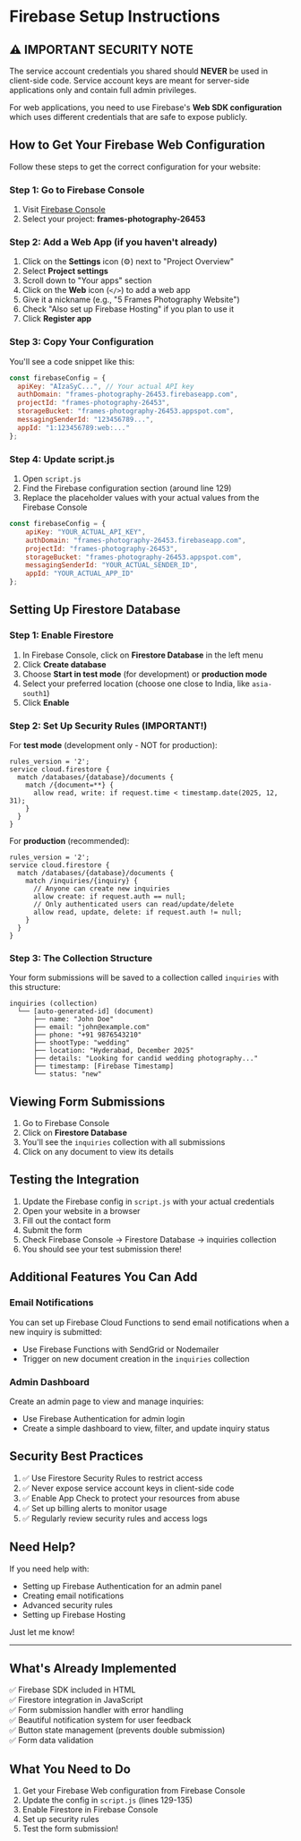 # Firebase Setup Instructions

## ⚠️ IMPORTANT SECURITY NOTE

The service account credentials you shared should **NEVER** be used in client-side code. Service account keys are meant for server-side applications only and contain full admin privileges.

For web applications, you need to use Firebase's **Web SDK configuration** which uses different credentials that are safe to expose publicly.

## How to Get Your Firebase Web Configuration

Follow these steps to get the correct configuration for your website:

### Step 1: Go to Firebase Console
1. Visit [Firebase Console](https://console.firebase.google.com/)
2. Select your project: **frames-photography-26453**

### Step 2: Add a Web App (if you haven't already)
1. Click on the **Settings** icon (⚙️) next to "Project Overview"
2. Select **Project settings**
3. Scroll down to "Your apps" section
4. Click on the **Web** icon (`</>`) to add a web app
5. Give it a nickname (e.g., "5 Frames Photography Website")
6. Check "Also set up Firebase Hosting" if you plan to use it
7. Click **Register app**

### Step 3: Copy Your Configuration
You'll see a code snippet like this:

```javascript
const firebaseConfig = {
  apiKey: "AIzaSyC...", // Your actual API key
  authDomain: "frames-photography-26453.firebaseapp.com",
  projectId: "frames-photography-26453",
  storageBucket: "frames-photography-26453.appspot.com",
  messagingSenderId: "123456789...",
  appId: "1:123456789:web:..."
};
```

### Step 4: Update script.js
1. Open `script.js`
2. Find the Firebase configuration section (around line 129)
3. Replace the placeholder values with your actual values from the Firebase Console

```javascript
const firebaseConfig = {
    apiKey: "YOUR_ACTUAL_API_KEY",
    authDomain: "frames-photography-26453.firebaseapp.com",
    projectId: "frames-photography-26453",
    storageBucket: "frames-photography-26453.appspot.com",
    messagingSenderId: "YOUR_ACTUAL_SENDER_ID",
    appId: "YOUR_ACTUAL_APP_ID"
};
```

## Setting Up Firestore Database

### Step 1: Enable Firestore
1. In Firebase Console, click on **Firestore Database** in the left menu
2. Click **Create database**
3. Choose **Start in test mode** (for development) or **production mode**
4. Select your preferred location (choose one close to India, like `asia-south1`)
5. Click **Enable**

### Step 2: Set Up Security Rules (IMPORTANT!)

For **test mode** (development only - NOT for production):
```
rules_version = '2';
service cloud.firestore {
  match /databases/{database}/documents {
    match /{document=**} {
      allow read, write: if request.time < timestamp.date(2025, 12, 31);
    }
  }
}
```

For **production** (recommended):
```
rules_version = '2';
service cloud.firestore {
  match /databases/{database}/documents {
    match /inquiries/{inquiry} {
      // Anyone can create new inquiries
      allow create: if request.auth == null;
      // Only authenticated users can read/update/delete
      allow read, update, delete: if request.auth != null;
    }
  }
}
```

### Step 3: The Collection Structure

Your form submissions will be saved to a collection called `inquiries` with this structure:

```
inquiries (collection)
  └── [auto-generated-id] (document)
      ├── name: "John Doe"
      ├── email: "john@example.com"
      ├── phone: "+91 9876543210"
      ├── shootType: "wedding"
      ├── location: "Hyderabad, December 2025"
      ├── details: "Looking for candid wedding photography..."
      ├── timestamp: [Firebase Timestamp]
      └── status: "new"
```

## Viewing Form Submissions

1. Go to Firebase Console
2. Click on **Firestore Database**
3. You'll see the `inquiries` collection with all submissions
4. Click on any document to view its details

## Testing the Integration

1. Update the Firebase config in `script.js` with your actual credentials
2. Open your website in a browser
3. Fill out the contact form
4. Submit the form
5. Check Firebase Console → Firestore Database → inquiries collection
6. You should see your test submission there!

## Additional Features You Can Add

### Email Notifications
You can set up Firebase Cloud Functions to send email notifications when a new inquiry is submitted:
- Use Firebase Functions with SendGrid or Nodemailer
- Trigger on new document creation in the `inquiries` collection

### Admin Dashboard
Create an admin page to view and manage inquiries:
- Use Firebase Authentication for admin login
- Create a simple dashboard to view, filter, and update inquiry status

## Security Best Practices

1. ✅ Use Firestore Security Rules to restrict access
2. ✅ Never expose service account keys in client-side code
3. ✅ Enable App Check to protect your resources from abuse
4. ✅ Set up billing alerts to monitor usage
5. ✅ Regularly review security rules and access logs

## Need Help?

If you need help with:
- Setting up Firebase Authentication for an admin panel
- Creating email notifications
- Advanced security rules
- Setting up Firebase Hosting

Just let me know!

---

## What's Already Implemented

✅ Firebase SDK included in HTML  
✅ Firestore integration in JavaScript  
✅ Form submission handler with error handling  
✅ Beautiful notification system for user feedback  
✅ Button state management (prevents double submission)  
✅ Form data validation  

## What You Need to Do

1. Get your Firebase Web configuration from Firebase Console
2. Update the config in `script.js` (lines 129-135)
3. Enable Firestore in Firebase Console
4. Set up security rules
5. Test the form submission!

